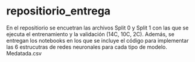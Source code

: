 # repositiorio_entrega
En el repositiorio se encuetran las archivos Split 0 y Split 1 con las que se ejecuta el entrenamiento y la validación (14C, 10C, 2C).
Además, se entregan los notebooks en los que se incluye el código para implementar las 6 estrucutras de redes neuronales para cada tipo de modelo.
Medatada.csv 


